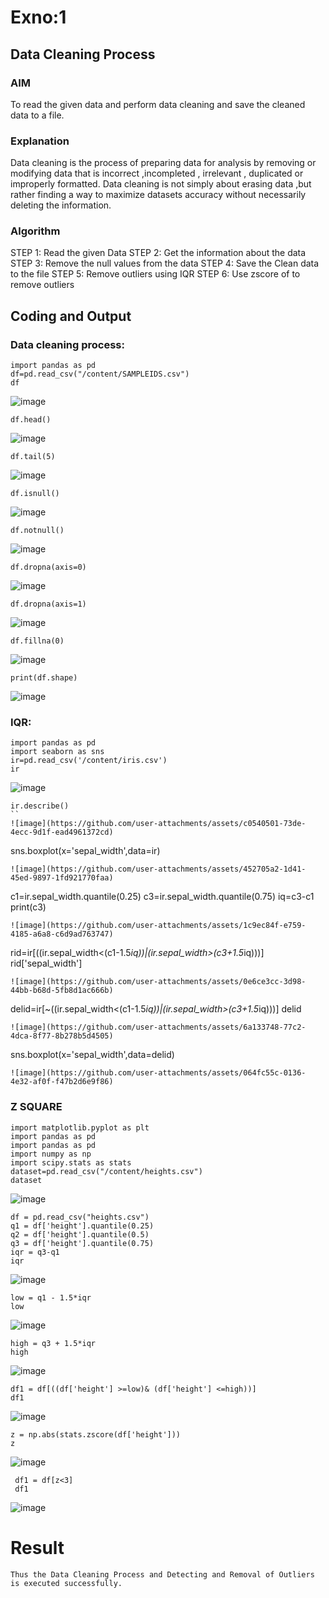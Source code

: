 # Exno:1
## Data Cleaning Process
### AIM
To read the given data and perform data cleaning and save the cleaned data to a file.
### Explanation
Data cleaning is the process of preparing data for analysis by removing or modifying data that is incorrect ,incompleted , irrelevant , duplicated or improperly formatted. Data cleaning is not simply about erasing data ,but rather finding a way to maximize datasets accuracy without necessarily deleting the information.
### Algorithm
STEP 1: Read the given Data
STEP 2: Get the information about the data
STEP 3: Remove the null values from the data
STEP 4: Save the Clean data to the file
STEP 5: Remove outliers using IQR
STEP 6: Use zscore of to remove outliers
## Coding and Output
### Data cleaning process:
```
import pandas as pd
df=pd.read_csv("/content/SAMPLEIDS.csv")
df
```
![image](https://github.com/user-attachments/assets/93401c95-bb10-41fd-879e-4969a5f7ee4f)
```
df.head()
```
![image](https://github.com/user-attachments/assets/1a447fe0-a978-4c92-87b7-a98c6c1d7d84)
```
df.tail(5)
```
![image](https://github.com/user-attachments/assets/5cda549c-de93-45b7-ba82-b7f5f5e686af)
```
df.isnull()
```
![image](https://github.com/user-attachments/assets/77005ab8-affc-49a0-94bb-e85103cdba08)
```
df.notnull()
```
![image](https://github.com/user-attachments/assets/01585993-3e36-4f64-b635-bec23b09a13a)
```
df.dropna(axis=0)
```
![image](https://github.com/user-attachments/assets/2f67b824-36bd-4f8b-9b45-e101d99f273c)
```
df.dropna(axis=1)
```
![image](https://github.com/user-attachments/assets/6a6d8a81-5109-4079-aa55-9de0774f7a66)
```
df.fillna(0)
```
![image](https://github.com/user-attachments/assets/366417b2-0fd6-4a00-b2d8-99bdb7c62661)
```
print(df.shape)
```
![image](https://github.com/user-attachments/assets/bef54714-c7f9-48a6-89f7-71feb365d436)
### IQR:
```
import pandas as pd
import seaborn as sns
ir=pd.read_csv('/content/iris.csv')
ir
```
![image](https://github.com/user-attachments/assets/72dfe37c-0aad-41e1-aff5-0686b07ab666)
```
ir.describe()
``
![image](https://github.com/user-attachments/assets/c0540501-73de-4ecc-9d1f-ead4961372cd)
```
sns.boxplot(x='sepal_width',data=ir)
```
![image](https://github.com/user-attachments/assets/452705a2-1d41-45ed-9897-1fd921770faa)
```
c1=ir.sepal_width.quantile(0.25)
c3=ir.sepal_width.quantile(0.75)
iq=c3-c1
print(c3)
```
![image](https://github.com/user-attachments/assets/1c9ec84f-e759-4185-a6a8-c6d9ad763747)
```
rid=ir[((ir.sepal_width<(c1-1.5*iq))|(ir.sepal_width>(c3+1.5*iq)))]
rid['sepal_width']
```
![image](https://github.com/user-attachments/assets/0e6ce3cc-3d98-44bb-b68d-5fb8d1ac666b)
```
delid=ir[~((ir.sepal_width<(c1-1.5*iq))|(ir.sepal_width>(c3+1.5*iq)))]
delid
```
![image](https://github.com/user-attachments/assets/6a133748-77c2-4dca-8f77-8b278b5d4505)
```
sns.boxplot(x='sepal_width',data=delid)
```
![image](https://github.com/user-attachments/assets/064fc55c-0136-4e32-af0f-f47b2d6e9f86)
```
### Z SQUARE
```
import matplotlib.pyplot as plt
import pandas as pd
import pandas as pd
import numpy as np
import scipy.stats as stats
dataset=pd.read_csv("/content/heights.csv")
dataset
```
![image](https://github.com/user-attachments/assets/91aaebae-9883-4d8b-8973-ca9062d26978)
```
df = pd.read_csv("heights.csv")
q1 = df['height'].quantile(0.25)
q2 = df['height'].quantile(0.5)
q3 = df['height'].quantile(0.75)
iqr = q3-q1
iqr
```
![image](https://github.com/user-attachments/assets/0bdd0dd4-c5ae-4427-b52a-80d79f3207f7)
```
low = q1 - 1.5*iqr
low
```
![image](https://github.com/user-attachments/assets/5ad613c6-415a-4fd5-9a6b-56d97e1ca47a)
```
high = q3 + 1.5*iqr
high
```
![image](https://github.com/user-attachments/assets/d9389aa7-e169-42df-aed4-037dd72cb08d)
```
df1 = df[((df['height'] >=low)& (df['height'] <=high))]
df1
```
![image](https://github.com/user-attachments/assets/8b3080a2-d1b8-4a38-98d1-1f141bdacbd4)
```
z = np.abs(stats.zscore(df['height']))
z
```
![image](https://github.com/user-attachments/assets/20e5a03a-23e3-448b-bbb7-11f5fce6bbad)
```
 df1 = df[z<3]
 df1
```
![image](https://github.com/user-attachments/assets/b0dc52f3-9a89-4a0d-b598-9ece1cda054b)
# Result
    Thus the Data Cleaning Process and Detecting and Removal of Outliers is executed successfully.     
